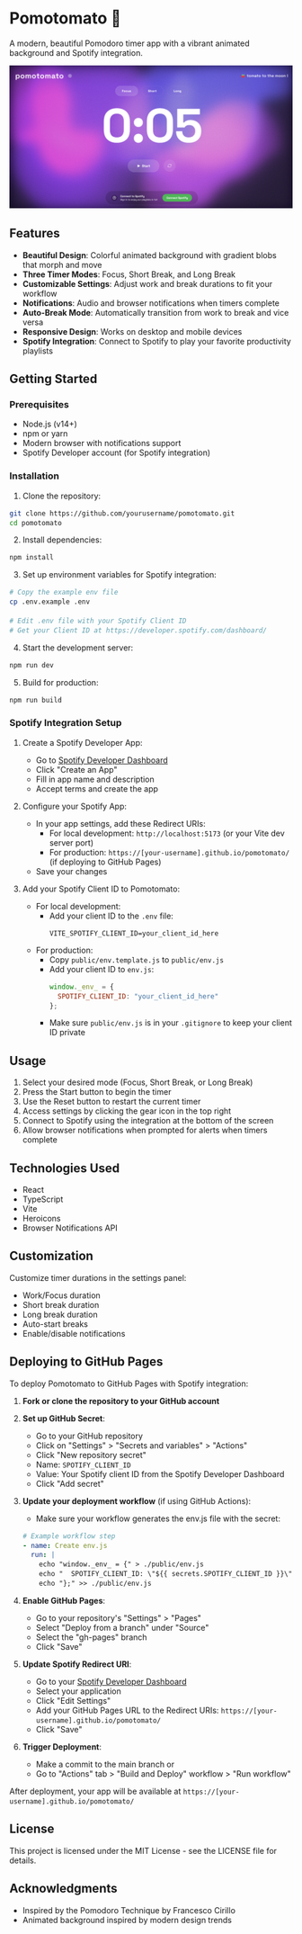 # Pomotomato 🍅

A modern, beautiful Pomodoro timer app with a vibrant animated background and Spotify integration.

![Pomotomato Screenshot](public/image.png)

## Features

- **Beautiful Design**: Colorful animated background with gradient blobs that morph and move
- **Three Timer Modes**: Focus, Short Break, and Long Break
- **Customizable Settings**: Adjust work and break durations to fit your workflow
- **Notifications**: Audio and browser notifications when timers complete
- **Auto-Break Mode**: Automatically transition from work to break and vice versa
- **Responsive Design**: Works on desktop and mobile devices
- **Spotify Integration**: Connect to Spotify to play your favorite productivity playlists

## Getting Started

### Prerequisites

- Node.js (v14+)
- npm or yarn
- Modern browser with notifications support
- Spotify Developer account (for Spotify integration)

### Installation

1. Clone the repository:
```bash
git clone https://github.com/yourusername/pomotomato.git
cd pomotomato
```

2. Install dependencies:
```bash
npm install
```

3. Set up environment variables for Spotify integration:
```bash
# Copy the example env file
cp .env.example .env

# Edit .env file with your Spotify Client ID
# Get your Client ID at https://developer.spotify.com/dashboard/
```

4. Start the development server:
```bash
npm run dev
```

5. Build for production:
```bash
npm run build
```

### Spotify Integration Setup

1. Create a Spotify Developer App:
   - Go to [Spotify Developer Dashboard](https://developer.spotify.com/dashboard/)
   - Click "Create an App"
   - Fill in app name and description
   - Accept terms and create the app

2. Configure your Spotify App:
   - In your app settings, add these Redirect URIs:
     - For local development: `http://localhost:5173` (or your Vite dev server port)
     - For production: `https://[your-username].github.io/pomotomato/` (if deploying to GitHub Pages)
   - Save your changes

3. Add your Spotify Client ID to Pomotomato:
   - For local development:
     - Add your client ID to the `.env` file:
       ```
       VITE_SPOTIFY_CLIENT_ID=your_client_id_here
       ```
   - For production:
     - Copy `public/env.template.js` to `public/env.js`
     - Add your client ID to `env.js`:
       ```javascript
       window._env_ = {
         SPOTIFY_CLIENT_ID: "your_client_id_here"
       };
       ```
     - Make sure `public/env.js` is in your `.gitignore` to keep your client ID private

## Usage

1. Select your desired mode (Focus, Short Break, or Long Break)
2. Press the Start button to begin the timer
3. Use the Reset button to restart the current timer
4. Access settings by clicking the gear icon in the top right
5. Connect to Spotify using the integration at the bottom of the screen
6. Allow browser notifications when prompted for alerts when timers complete

## Technologies Used

- React
- TypeScript
- Vite
- Heroicons
- Browser Notifications API

## Customization

Customize timer durations in the settings panel:
- Work/Focus duration
- Short break duration
- Long break duration
- Auto-start breaks
- Enable/disable notifications

## Deploying to GitHub Pages

To deploy Pomotomato to GitHub Pages with Spotify integration:

1. **Fork or clone the repository to your GitHub account**

2. **Set up GitHub Secret**:
   - Go to your GitHub repository
   - Click on "Settings" > "Secrets and variables" > "Actions"
   - Click "New repository secret"
   - Name: `SPOTIFY_CLIENT_ID`
   - Value: Your Spotify client ID from the Spotify Developer Dashboard
   - Click "Add secret"

3. **Update your deployment workflow** (if using GitHub Actions):
   - Make sure your workflow generates the env.js file with the secret:
   ```yaml
   # Example workflow step
   - name: Create env.js
     run: |
       echo "window._env_ = {" > ./public/env.js
       echo "  SPOTIFY_CLIENT_ID: \"${{ secrets.SPOTIFY_CLIENT_ID }}\"" >> ./public/env.js
       echo "};" >> ./public/env.js
   ```

4. **Enable GitHub Pages**:
   - Go to your repository's "Settings" > "Pages"
   - Select "Deploy from a branch" under "Source"
   - Select the "gh-pages" branch
   - Click "Save"

5. **Update Spotify Redirect URI**:
   - Go to your [Spotify Developer Dashboard](https://developer.spotify.com/dashboard)
   - Select your application
   - Click "Edit Settings"
   - Add your GitHub Pages URL to the Redirect URIs:
     `https://[your-username].github.io/pomotomato/`
   - Click "Save"

6. **Trigger Deployment**:
   - Make a commit to the main branch or
   - Go to "Actions" tab > "Build and Deploy" workflow > "Run workflow"

After deployment, your app will be available at `https://[your-username].github.io/pomotomato/`

## License

This project is licensed under the MIT License - see the LICENSE file for details.

## Acknowledgments

- Inspired by the Pomodoro Technique by Francesco Cirillo
- Animated background inspired by modern design trends
